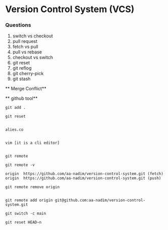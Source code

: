 # Version Control System (VCS)

### Questions

1. switch vs checkout
2. pull request
3. fetch vs pull
4. pull vs rebase
5. checkout vs switch
6. git reset
7. git reflog
8. git cherry-pick <commit-hash>
9. git stash

** Merge Conflict**


** github tool**
```
git add .

git reset


alies.co


vim [it is a cli editor]


git remote

git remote -v

origin  https://github.com/aa-nadim/version-control-system.git (fetch)
origin  https://github.com/aa-nadim/version-control-system.git (push)

git remote remove origin


git remote add origin git@github.com:aa-nadim/version-control-system.git

git switch -c main

git reset HEAD~n


```


